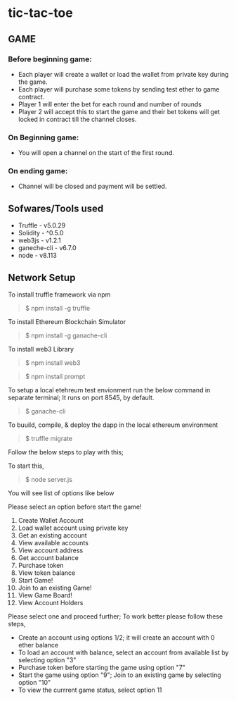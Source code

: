 # tic-tac-toe

## GAME
### Before beginning game:
* Each player will create a wallet or load the wallet from private key during the game.
* Each player will purchase some tokens by sending test ether to game contract.
* Player 1 will enter the bet for each round and number of rounds
* Player 2 will accept this to start the game and their bet tokens will get locked in contract till the channel closes.

### On Beginning game: 
* You will open a channel on the start of the first round.

### On ending game:
* Channel will be closed and payment will be settled.

## Sofwares/Tools used

* Truffle     - v5.0.29
* Solidity    - ^0.5.0
* web3js      - v1.2.1
* ganeche-cli - v6.7.0
* node        - v8.113

## Network Setup

To install truffle framework via npm
> $ npm install -g truffle

To install Ethereum Blockchain Simulator
> $ npm install -g ganache-cli

To install web3 Library
> $ npm install web3

> $ npm install prompt

To setup a local etehreum test envionment run the below command in separate terminal; It runs on port 8545, by default.
> $ ganache-cli

To buuild, compile, & deploy the dapp in the local ethereum environment
> $ truffle migrate

Follow the below steps to play with this;

To start this,
> $ node server.js

You will see list of options like below

Please select an option before start the game!
1. Create Wallet Account
2. Load wallet account using private key
3. Get an existing account
4. View available accounts
5. View account address
6. Get account balance
7. Purchase token
8. View token balance
9. Start Game!
10. Join to an existing Game!
11. View Game Board!
12. View Account Holders

Please select one and proceed further; To work better please follow these steps,

* Create an account using options 1/2; it will create an account with 0 ether balance
* To load an account with balance, select an account from available list by selecting option "3"
* Purchase token before starting the game using option "7"
* Start the game using option "9"; Join to an existing game by selecting option "10"
* To view the currrent game status, select option 11
